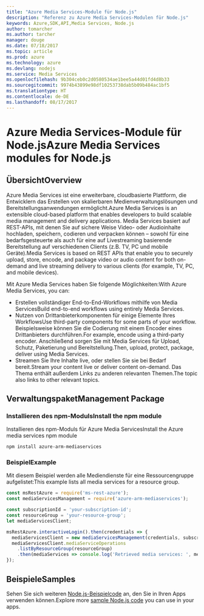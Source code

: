 ```yaml
---
title: "Azure Media Services-Module für Node.js"
description: "Referenz zu Azure Media Services-Modulen für Node.js"
keywords: Azure,SDK,API,Media Services, Node.js
author: tomarcher
ms.author: tarcher
manager: douge
ms.date: 07/18/2017
ms.topic: article
ms.prod: azure
ms.technology: azure
ms.devlang: nodejs
ms.service: Media Services
ms.openlocfilehash: 9b304ceb0c2d0580534ae1bee5a44d01fd4d8b33
ms.sourcegitcommit: 9974b43899e98df10253738dab5b09b484ac1bf5
ms.translationtype: HT
ms.contentlocale: de-DE
ms.lasthandoff: 08/17/2017
---
```

# <a name="azure-media-services-modules-for-nodejs"></a><span data-ttu-id="d7cdc-104">Azure Media Services-Module für Node.js</span><span class="sxs-lookup"><span data-stu-id="d7cdc-104">Azure Media Services modules for Node.js</span></span>

## <a name="overview"></a><span data-ttu-id="d7cdc-105">Übersicht</span><span class="sxs-lookup"><span data-stu-id="d7cdc-105">Overview</span></span>

<span data-ttu-id="d7cdc-106">Azure Media Services ist eine erweiterbare, cloudbasierte Plattform, die Entwicklern das Erstellen von skalierbaren Medienverwaltungslösungen und Bereitstellungsanwendungen ermöglicht.</span><span class="sxs-lookup"><span data-stu-id="d7cdc-106">Azure Media Services is an extensible cloud-based platform that enables developers to build scalable media management and delivery applications.</span></span> <span data-ttu-id="d7cdc-107">Media Services basiert auf REST-APIs, mit denen Sie auf sichere Weise Video- oder Audioinhalte hochladen, speichern, codieren und verpacken können – sowohl für eine bedarfsgesteuerte als auch für eine auf Livestreaming basierende Bereitstellung auf verschiedenen Clients (z.B. TV, PC und mobile Geräte).</span><span class="sxs-lookup"><span data-stu-id="d7cdc-107">Media Services is based on REST APIs that enable you to securely upload, store, encode, and package video or audio content for both on-demand and live streaming delivery to various clients (for example, TV, PC, and mobile devices).</span></span>

<span data-ttu-id="d7cdc-108">Mit Azure Media Services haben Sie folgende Möglichkeiten:</span><span class="sxs-lookup"><span data-stu-id="d7cdc-108">With Azure Media Services, you can:</span></span>
- <span data-ttu-id="d7cdc-109">Erstellen vollständiger End-to-End-Workflows mithilfe von Media Services</span><span class="sxs-lookup"><span data-stu-id="d7cdc-109">Build end-to-end workflows using entirely Media Services.</span></span> 
- <span data-ttu-id="d7cdc-110">Nutzen von Drittanbieterkomponenten für einige Elemente Ihres Workflows</span><span class="sxs-lookup"><span data-stu-id="d7cdc-110">Use third-party components for some parts of your workflow.</span></span> <span data-ttu-id="d7cdc-111">Beispielsweise können Sie die Codierung mit einem Encoder eines Drittanbieters durchführen.</span><span class="sxs-lookup"><span data-stu-id="d7cdc-111">For example, encode using a third-party encoder.</span></span> <span data-ttu-id="d7cdc-112">Anschließend sorgen Sie mit Media Services für Upload, Schutz, Paketierung und Bereitstellung.</span><span class="sxs-lookup"><span data-stu-id="d7cdc-112">Then, upload, protect, package, deliver using Media Services.</span></span>
- <span data-ttu-id="d7cdc-113">Streamen Sie Ihre Inhalte live, oder stellen Sie sie bei Bedarf bereit.</span><span class="sxs-lookup"><span data-stu-id="d7cdc-113">Stream your content live or deliver content on-demand.</span></span> <span data-ttu-id="d7cdc-114">Das Thema enthält außerdem Links zu anderen relevanten Themen.</span><span class="sxs-lookup"><span data-stu-id="d7cdc-114">The topic also links to other relevant topics.</span></span>

## <a name="management-package"></a><span data-ttu-id="d7cdc-115">Verwaltungspaket</span><span class="sxs-lookup"><span data-stu-id="d7cdc-115">Management Package</span></span>

### <a name="install-the-npm-module"></a><span data-ttu-id="d7cdc-116">Installieren des npm-Moduls</span><span class="sxs-lookup"><span data-stu-id="d7cdc-116">Install the npm module</span></span>

<span data-ttu-id="d7cdc-117">Installieren des npm-Moduls für Azure Media Services</span><span class="sxs-lookup"><span data-stu-id="d7cdc-117">Install the Azure media services npm module</span></span>

```bash
npm install azure-arm-mediaservices
```

### <a name="example"></a><span data-ttu-id="d7cdc-118">Beispiel</span><span class="sxs-lookup"><span data-stu-id="d7cdc-118">Example</span></span>

<span data-ttu-id="d7cdc-119">Mit diesem Beispiel werden alle Mediendienste für eine Ressourcengruppe aufgelistet:</span><span class="sxs-lookup"><span data-stu-id="d7cdc-119">This example lists all media services for a resource group.</span></span>

```javascript
const msRestAzure = require('ms-rest-azure');
const mediaServicesManagement = require('azure-arm-mediaservices');

const subscriptionId = 'your-subscription-id';
const resourceGroup = 'your-resource-group';
let mediaServicesClient;

msRestAzure.interactiveLogin().then(credentials => {
  mediaServicesClient = new mediaServicesManagement(credentials, subscriptionId);
  mediaServicesClient.mediaServiceOperations
    .listByResourceGroup(resourceGroup)
    .then(mediaServices => console.log('Retrieved media services: ', mediaServices));
});
```

## <a name="samples"></a><span data-ttu-id="d7cdc-120">Beispiele</span><span class="sxs-lookup"><span data-stu-id="d7cdc-120">Samples</span></span>

<span data-ttu-id="d7cdc-121">Sehen Sie sich weiteren [Node.js-Beispielcode](https://azure.microsoft.com/resources/samples/?platform=nodejs) an, den Sie in Ihren Apps verwenden können.</span><span class="sxs-lookup"><span data-stu-id="d7cdc-121">Explore more [sample Node.js code](https://azure.microsoft.com/resources/samples/?platform=nodejs) you can use in your apps.</span></span>
